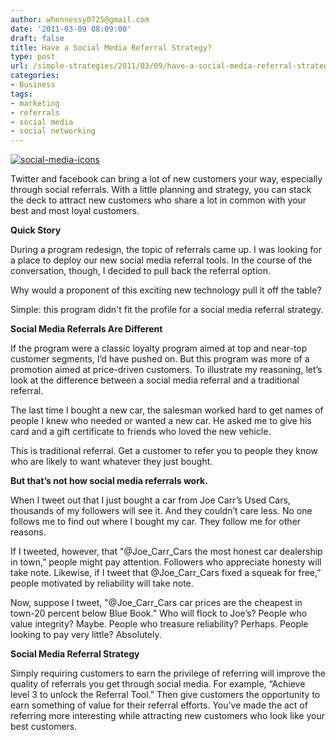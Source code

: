 ```yaml
---
author: whennessy0725@gmail.com
date: '2011-03-09 08:09:00'
draft: false
title: Have a Social Media Referral Strategy?
type: post
url: /simple-strategies/2011/03/09/have-a-social-media-referral-strategy
categories:
- Business
tags:
- marketing
- referrals
- social media
- social networking
---
```


[![social-media-icons]()
]()




Twitter and facebook can bring a lot of new customers your way, especially through social referrals. With a little planning and strategy, you can stack the deck to attract new customers who share a lot in common with your best and most loyal customers. 




**Quick Story**




During a program redesign, the topic of referrals came up. I was looking for a place to deploy our new social media referral tools. In the course of the conversation, though, I decided to pull back the referral option. 




Why would a proponent of this exciting new technology pull it off the table? 




Simple: this program didn't fit the profile for a social media referral strategy. 




**Social Media Referrals Are Different**




If the program were a classic loyalty program aimed at top and near-top customer segments, I’d have pushed on. But this program was more of a promotion aimed at price-driven customers. To illustrate my reasoning, let’s look at the difference between a social media referral and a traditional referral. 




The last time I bought a new car, the salesman worked hard to get names of people I knew who needed or wanted a new car. He asked me to give his card and a gift certificate to friends who loved the new vehicle. 




This is traditional referral. Get a customer to refer you to people they know who are likely to want whatever they just bought. 




**But that’s not how social media referrals work.**




When I tweet out that I just bought a car from Joe Carr’s Used Cars, thousands of my followers will see it. And they couldn’t care less. No one follows me to find out where I bought my car. They follow me for other reasons. 




If I tweeted, however, that "@Joe_Carr_Cars the most honest car dealership in town,” people might pay attention. Followers who appreciate honesty will take note. Likewise, if I tweet that @Joe_Carr_Cars fixed a squeak for free,” people motivated by reliability will take note. 




Now, suppose I tweet, "@Joe_Carr_Cars car prices are the cheapest in town-20 percent below Blue Book.” Who will flock to Joe’s? People who value integrity? Maybe. People who treasure reliability? Perhaps. People looking to pay very little? Absolutely. 




**Social Media Referral Strategy**




Simply requiring customers to earn the privilege of referring will improve the quality of referrals you get through social media. For example, “Achieve level 3 to unlock the Referral Tool.” Then give customers the opportunity to earn something of value for their referral efforts. You’ve made the act of referring more interesting while attracting new customers who look like your best customers.
